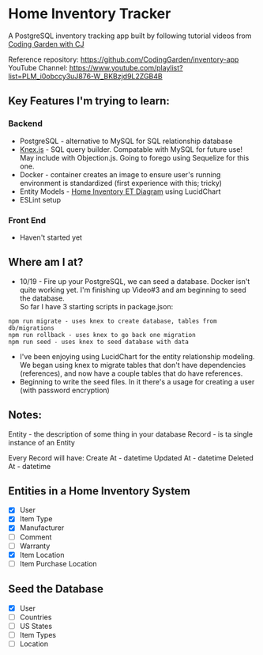 # Home Inventory Tracker

A PostgreSQL inventory tracking app built by following tutorial videos from [Coding Garden with CJ](https://github.com/CodingGarden)

Reference repository: https://github.com/CodingGarden/inventory-app  
YouTube Channel: https://www.youtube.com/playlist?list=PLM_i0obccy3uJ876-W_BKBzjd9L2ZGB4B

## Key Features I'm trying to learn:
### Backend
* PostgreSQL - alternative to MySQL for SQL relationship database
* [Knex.js](http://knexjs.org/#Installation-client) - SQL query builder. Compatable with MySQL for future use! May include with Objection.js. Going to forego using Sequelize for this one.
* Docker - container creates an image to ensure user's running environment is standardized (first experience with this; tricky)
* Entity Models - [Home Inventory ET Diagram](https://app.lucidchart.com/invitations/accept/305365a9-5493-4958-8ead-386f98334a4d) using LucidChart
* ESLint setup
### Front End
* Haven't started yet

## Where am I at?
* 10/19 - Fire up your PostgreSQL, we can seed a database. Docker isn't quite working yet. 
I'm finishing up Video#3 and am beginning to seed the database.  
So far I have 3 starting scripts in package.json:
```
npm run migrate - uses knex to create database, tables from db/migrations
npm run rollback - uses knex to go back one migration
npm run seed - uses knex to seed database with data
```
* I've been enjoying using LucidChart for the entity relationship modeling. We began using knex to migrate tables that don't have dependencies (references), and now have a couple tables that do have references. 
* Beginning to write the seed files. In it there's a usage for creating a user (with password encryption)
## Notes:
Entity - the description of some thing in your database
  Record - is ta single instance of an Entity

Every Record will have:
Create At - datetime
Updated At - datetime
Deleted At - datetime

## Entities in a Home Inventory System
* [x] User
* [x] Item Type
* [x] Manufacturer
* [ ] Comment
* [ ] Warranty
* [x] Item Location
* [ ] Item Purchase Location

## Seed the Database

* [x] User
* [ ] Countries
* [ ] US States
* [ ] Item Types
* [ ] Location